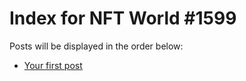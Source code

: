 # Index for NFT World #1599
Posts will be displayed in the order below:

- [Your first post](./001-first.md)

